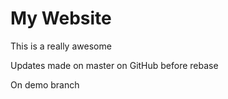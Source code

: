 # My Website

This is a really awesome

Updates made on master on GitHub before rebase

On demo branch
